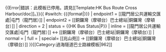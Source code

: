 {{Error|錯誤：此模板已停用。請見[[Template:HK Bus Route Cross Harbour/doc]]。}}{{ #switch: {{{format|}}}
  | endpoint1 = [[龍門居公共運輸交匯處|屯門（龍門居）]]
  | endpoint2 = [[銅鑼灣（摩頓台）巴士總站|銅鑼灣（摩頓台）]]
  | direction = 2
  | status = {{HK Bus Status|P}}
  | inline = [[龍門居公共運輸交匯處|屯門（龍門居）]] ↔ [[銅鑼灣（摩頓台）巴士總站|銅鑼灣（摩頓台）]]
  | normal =
  | full =
 | special= [[兆山苑]] → [[銅鑼灣（摩頓台）巴士總站|銅鑼灣（摩頓台）]]
}}<noinclude>[[Category:過海隧道巴士路線模板|962]]</noinclude>
